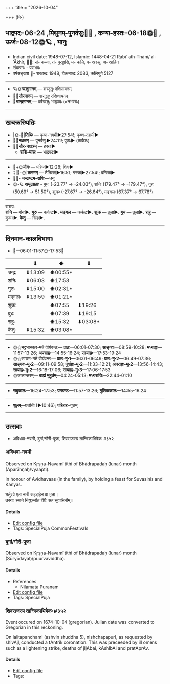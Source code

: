 +++
title = "2026-10-04"

+++
(चि॰)
## भाद्रपदः-06-24  ,मिथुनम्-पुनर्वसुः🌛🌌  ,  कन्या-हस्तः-06-18🌞🌌  ,  ऊर्जः-08-12🌞🪐  , भानुः
- Indian civil date: 1948-07-12, Islamic: 1448-04-21 Rabīʿ ath-Thānī/ al-ʾĀkhir, 🌌🌞: सं- कन्या, तं- पुरट्टासि, म- कन्नि, प- अस्सू, अ- आहिन
- संवत्सरः - पराभवः
- वर्षसङ्ख्या 🌛- शकाब्दः 1948, विक्रमाब्दः 2083, कलियुगे 5127
___________________
- 🪐🌞**ऋतुमानम्** — शरदृतुः दक्षिणायनम्
- 🌌🌞**सौरमानम्** — शरदृतुः दक्षिणायनम्
- 🌛**चान्द्रमानम्** — वर्षऋतुः भाद्रपदः (≈नभस्यः)
___________________


## खचक्रस्थितिः
- |🌞-🌛|**तिथिः** — कृष्ण-नवमी►27:54!; कृष्ण-दशमी►  
- 🌌🌛**नक्षत्रम्** — पुनर्वसुः►24:11!; पुष्यः► (कर्कटः)  
- 🌌🌞**सौर-नक्षत्रम्** — हस्तः►  
  - **राशि-मासः** — भाद्रपदः► 
___________________
- 🌛+🌞**योगः** — परिघः►12:28; शिवः►  
- २|🌛-🌞|**करणम्** — तैतिलम्►16:51; गरजा►27:54!; वणिजा►  
- 🌌🌛- **चन्द्राष्टम-राशिः**—धनुः  
- 🌞-🪐 **अमूढग्रहाः** - बुधः (-23.77° → -24.03°), शनिः (179.47° → -179.47°), गुरुः (50.69° → 51.50°), शुक्रः (-27.67° → -26.64°), मङ्गलः (67.37° → 67.78°)
___________________
राशयः  
**शनि** — मीनः►. **गुरु** — कर्कटः►. **मङ्गल** — कर्कटः►. **शुक्र** — तुला►. **बुध** — तुला►. **राहु** — कुम्भः►. **केतु** — सिंहः►. 
___________________


## दिनमान-कालविभागाः
- 🌅—06:01-11:57🌞-17:53🌇  

|      |⬇     |⬆     |⬇     |
|------|-----|-----|------|
|चन्द्रः|⬇13:09 |⬆00:55*|     |
|शनिः   |⬇06:03 |⬆17:53 |     |
|गुरुः  |⬇15:00 |⬆02:31*|     |
|मङ्गलः |⬇13:59 |⬆01:21*|     |
|शुक्रः |     |⬆07:55 |⬇19:26 |
|बुधः   |     |⬆07:39 |⬇19:15 |
|राहुः  |     |⬆15:32 |⬇03:08*|
|केतुः  |⬇15:32 |⬆03:08*|     |
___________________
- 🌞⚝भट्टभास्कर-मते वीर्यवन्तः— **प्रातः**—06:01-07:30; **साङ्गवः**—08:59-10:28; **मध्याह्नः**—11:57-13:26; **अपराह्णः**—14:55-16:24; **सायाह्नः**—17:53-19:24  
- 🌞⚝सायण-मते वीर्यवन्तः— **प्रातः-मु॰1**—06:01-06:49; **प्रातः-मु॰2**—06:49-07:36; **साङ्गवः-मु॰2**—09:11-09:58; **पूर्वाह्णः-मु॰2**—11:33-12:21; **अपराह्णः-मु॰2**—13:56-14:43; **सायाह्नः-मु॰2**—16:18-17:06; **सायाह्नः-मु॰3**—17:06-17:53  
- 🌞कालान्तरम्— **ब्राह्मं मुहूर्तम्**—04:24-05:13; **मध्यरात्रिः**—22:44-01:10  
___________________
- **राहुकालः**—16:24-17:53; **यमघण्टः**—11:57-13:26; **गुलिककालः**—14:55-16:24  
___________________
- **शूलम्**—प्रतीची (►10:46); **परिहारः**–गुडम्  
___________________

## उत्सवाः
- अविधवा-नवमी, दुर्गा/गौरी-पूजा, शिवराजस्य तान्त्रिकाभिषेकः #३५२
### अविधवा-नवमी

Observed on Kr̥ṣṇa-Navamī tithi of Bhādrapadaḥ (lunar) month (Aparāhṇaḥ/vyaapti). 

In honour of Avidhavaas (in the family), by holding a feast for Suvasinis and Kanyas.

भर्तुरग्रे मृता नारी सहदाहेन वा मृता।  
तस्याः स्थाने नियुञ्जीत विप्रैः सह सुवासिनीम्॥



#### Details
- [Edit config file](https://github.com/jyotisham/adyatithi/blob/master/devatA/pitR/lunar_month/tithi/06/24/avidhavA-navamI.toml)
- Tags: SpecialPuja CommonFestivals


### दुर्गा/गौरी-पूजा

Observed on Kr̥ṣṇa-Navamī tithi of Bhādrapadaḥ (lunar) month (Sūryōdayaḥ/puurvaviddha). 



#### Details
- References
  - Nilamata Puranam
- [Edit config file](https://github.com/jyotisham/adyatithi/blob/master/devatA/shakti/lunar_month/tithi/06/24/durgA_or_gaurI-pUjA.toml)
- Tags: SpecialPuja


### शिवराजस्य तान्त्रिकाभिषेकः #३५२

Event occured on 1674-10-04 (gregorian). Julian date was converted to Gregorian in this reckoning. 

On lalitapanchamI (ashvin shuddha 5), nishchapapurI, as requested by shivAjI, conducted a tAntrik coronation. This was preceeded by ill omens such as a lightening strike, deaths of jIjAbai, kAshIbAi and pratAprAv.

#### Details
- [Edit config file](https://github.com/jyotisham/adyatithi/blob/master/mahApuruSha/xatra-later/julian/day/09/24/shivarAjasya_tAntrikAbhiShekaH.toml)
- Tags: 


